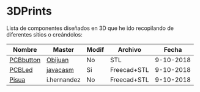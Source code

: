 # 3DPrints

Lista de componentes diseñados en 3D que he ido recopilando de diferentes sitios o creándolos:

| Nombre                                                       | Master                                                       | Modif | Archivo     | Fecha     |
| ------------------------------------------------------------ | ------------------------------------------------------------ | ----- | ----------- | --------- |
| [PCBbutton](https://github.com/ionhsFP/3DPrints/tree/master/PCBbutton) | [Obijuan](https://github.com/PCBPrints/Alhambra-button)      | No    | STL         | 9-10-2018 |
| [PCBLed](https://github.com/ionhsFP/3DPrints/tree/master/PCBLed) | [javacasm](https://github.com/PCBPrints/PCbPrints/tree/master/PCBPrint_button_with_lid) | Si    | Freecad+STL | 9-10-2018 |
| [Pisua](https://github.com/ionhsFP/3DPrints/tree/master/Pisua) | i.hernandez                                                  | No    | Freecad+STL | 9-10-2018 |

